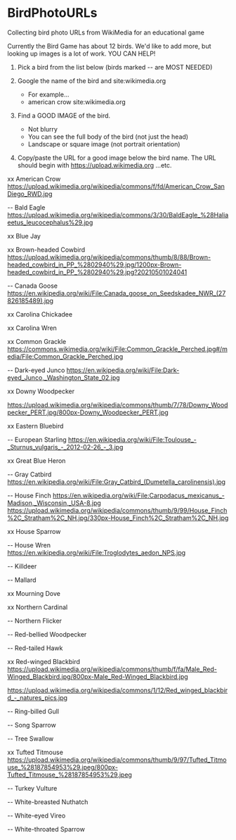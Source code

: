 # BirdPhotoURLs
Collecting bird photo URLs from WikiMedia for an educational game

Currently the Bird Game has about 12 birds. 
We'd like to add more, but looking up images is a lot of work. 
YOU CAN HELP!

1. Pick a bird from the list below (birds marked -- are MOST NEEDED)

2. Google the name of the bird and site:wikimedia.org
   - For example...
   - american crow site:wikimedia.org

3. Find a GOOD IMAGE of the bird.
   - Not blurry
   - You can see the full body of the bird (not just the head)
   - Landscape or square image (not portrait orientation)

4. Copy/paste the URL for a good image below the bird name. 
   The URL should begin with https://upload.wikimedia.org ...etc.

xx American Crow
https://upload.wikimedia.org/wikipedia/commons/f/fd/American_Crow_SanDiego_RWD.jpg

-- Bald Eagle
https://upload.wikimedia.org/wikipedia/commons/3/30/BaldEagle_%28Haliaeetus_leucocephalus%29.jpg


xx Blue Jay


xx Brown-headed Cowbird
https://upload.wikimedia.org/wikipedia/commons/thumb/8/88/Brown-headed_cowbird_in_PP_%2802940%29.jpg/1200px-Brown-headed_cowbird_in_PP_%2802940%29.jpg?20210501024041

-- Canada Goose
https://en.wikipedia.org/wiki/File:Canada_goose_on_Seedskadee_NWR_(27826185489).jpg

xx Carolina Chickadee


xx Carolina Wren


xx Common Grackle
https://commons.wikimedia.org/wiki/File:Common_Grackle_Perched.jpg#/media/File:Common_Grackle_Perched.jpg

-- Dark-eyed Junco
https://en.wikipedia.org/wiki/File:Dark-eyed_Junco,_Washington_State_02.jpg

xx Downy Woodpecker

https://upload.wikimedia.org/wikipedia/commons/thumb/7/78/Downy_Woodpecker_PERT.jpg/800px-Downy_Woodpecker_PERT.jpg

xx Eastern Bluebird


-- European Starling
https://en.wikipedia.org/wiki/File:Toulouse_-_Sturnus_vulgaris_-_2012-02-26_-_3.jpg

xx Great Blue Heron


-- Gray Catbird
https://en.wikipedia.org/wiki/File:Gray_Catbird_(Dumetella_carolinensis).jpg

-- House Finch
https://en.wikipedia.org/wiki/File:Carpodacus_mexicanus_-Madison,_Wisconsin,_USA-8.jpg
https://upload.wikimedia.org/wikipedia/commons/thumb/9/99/House_Finch%2C_Stratham%2C_NH.jpg/330px-House_Finch%2C_Stratham%2C_NH.jpg


xx House Sparrow


-- House Wren
https://en.wikipedia.org/wiki/File:Troglodytes_aedon_NPS.jpg

-- Killdeer


-- Mallard


xx Mourning Dove


xx Northern Cardinal


-- Northern Flicker


-- Red-bellied Woodpecker


-- Red-tailed Hawk



xx Red-winged Blackbird
https://upload.wikimedia.org/wikipedia/commons/thumb/f/fa/Male_Red-Winged_Blackbird.jpg/800px-Male_Red-Winged_Blackbird.jpg

https://upload.wikimedia.org/wikipedia/commons/1/12/Red_winged_blackbird_-_natures_pics.jpg



-- Ring-billed Gull


-- Song Sparrow


-- Tree Swallow


xx Tufted Titmouse
https://upload.wikimedia.org/wikipedia/commons/thumb/9/97/Tufted_Titmouse_%28187854953%29.jpeg/800px-Tufted_Titmouse_%28187854953%29.jpeg

-- Turkey Vulture


-- White-breasted Nuthatch


-- White-eyed Vireo


-- White-throated Sparrow



